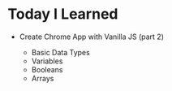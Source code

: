 # Today I Learned

- Create Chrome App with Vanilla JS (part 2)

  - Basic Data Types
  - Variables
  - Booleans
  - Arrays
